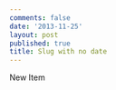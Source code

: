 ```yaml
---
comments: false
date: '2013-11-25'
layout: post
published: true
title: Slug with no date
---
```

New Item

